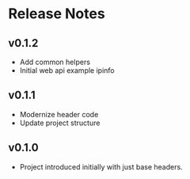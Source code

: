 # Release Notes

## v0.1.2
- Add common helpers
- Initial web api example ipinfo

## v0.1.1
- Modernize header code
- Update project structure

## v0.1.0
- Project introduced initially with just base headers.

